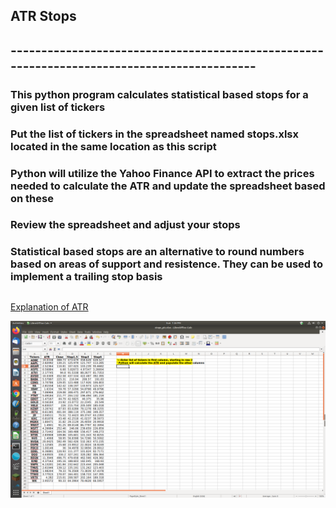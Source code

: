 ## ATR Stops
## -------------------------------------------------------------------------------------------  
### This python program calculates statistical based stops for a given list of tickers  
### Put the list of tickers in the spreadsheet named stops.xlsx located in the same location as this script
### Python will utilize the Yahoo Finance API to extract the prices needed to calculate the ATR and update the spreadsheet based on these  
### Review the spreadsheet and adjust your stops
### Statistical based stops are an alternative to round numbers based on areas of support and resistence.  They can be used to implement a trailing stop basis
## 
[Explanation of ATR](https://school.stockcharts.com/doku.php?id=technical_indicators:average_true_range_atr)



![Spreadsheet](ATR_Stops.png)